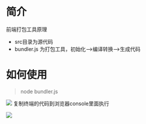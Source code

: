 # 简介
前端打包工具原理

* src目录为源代码
* bundler.js 为打包工具，初始化-->编译转换-->生成代码

# 如何使用
> node bundler.js

![](https://images.hfuusec.cn/19-05-05-015403.jpg)
复制终端的代码到浏览器console里面执行

![](https://images.hfuusec.cn/19-05-05-995853.jpg)